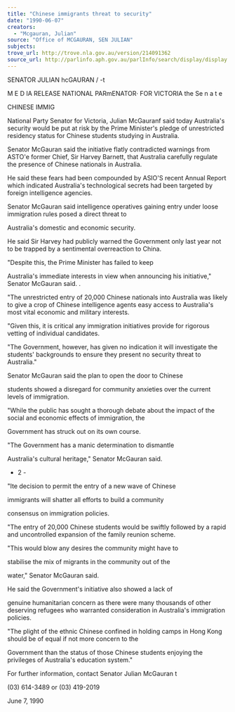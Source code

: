 ```yaml
---
title: "Chinese immigrants threat to security"
date: "1990-06-07"
creators:
  - "Mcgauran, Julian"
source: "Office of MCGAURAN, SEN JULIAN"
subjects:
trove_url: http://trove.nla.gov.au/version/214091362
source_url: http://parlinfo.aph.gov.au/parlInfo/search/display/display.w3p;query=Id%3A%22media/pressrel/HPR08024647%22
---
```


 SENATOR JULIAN hcGAURAN / -t

 M E D IA  RELEASE NATIONAL PARmENATOR· FOR VICTORIA the Se n a t e

 CHINESE IMMIG

 National Party Senator for Victoria, Julian McGauranf said  today Australia's security would be put at risk by the Prime  Minister's pledge of unrestricted residency status for Chinese  students studying in Australia.

 Senator McGauran said the initiative flatly contradicted  warnings from ASTO'e former Chief, Sir Harvey Barnett, that  Australia carefully regulate the presence of Chinese nationals  in Australia.

 He said these fears had been compounded by ASIO'S recent Annual  Report which indicated Australia's technological secrets had  been targeted by foreign intelligence agencies.

 Senator McGauran said intelligence operatives gaining entry  under loose immigration rules posed a direct threat to 

 Australia's domestic and economic security.

 He said Sir Harvey had publicly warned the Government only last  year not to be trapped by a sentimental overreaction to China.

 "Despite this, the Prime Minister has failed to keep 

 Australia's immediate interests in view when announcing his  initiative," Senator McGauran said. .

 "The unrestricted entry of 20,000 Chinese nationals into  Australia was likely to give a crop of Chinese intelligence  agents easy access to Australia's most vital economic and  military interests.

 "Given this, it is critical any immigration initiatives provide  for rigorous vetting of individual candidates.

 "The Government, however, has given no indication it will  investigate the students' backgrounds to ensure they present no  security threat to Australia."

 Senator McGauran said the plan to open the door to Chinese 

 students showed a disregard for community anxieties over the  current levels of immigration.

 "While the public has sought a thorough debate about the impact  of the social and economic effects of immigration, the 

 Government has struck out on its own course.

 "The Government has a manic determination to dismantle 

 Australia's cultural heritage," Senator McGauran said.

 - 2 -

 "Ite decision to permit the entry of a new wave of Chinese 

 immigrants will shatter all efforts to build a community 

 consensus on immigration policies.

 "The entry of 20,000 Chinese students would be swiftly followed  by a rapid and uncontrolled expansion of the family reunion  scheme.

 "This would blow any desires the community might have to 

 stabilise the mix of migrants in the community out of the 

 water," Senator McGauran said.

 He said the Government's initiative also showed a lack of 

 genuine humanitarian concern as there were many thousands of  other deserving refugees who warranted consideration in  Australia's immigration policies.

 "The plight of the ethnic Chinese confined in holding camps in  Hong Kong should be of equal if not more concern to the 

 Government than the status of those Chinese students enjoying  the privileges of Australia's education system."

 For further information, contact Senator Julian McGauran t 

 (03) 614-3489 or (03) 419-2019 

 June 7, 1990

